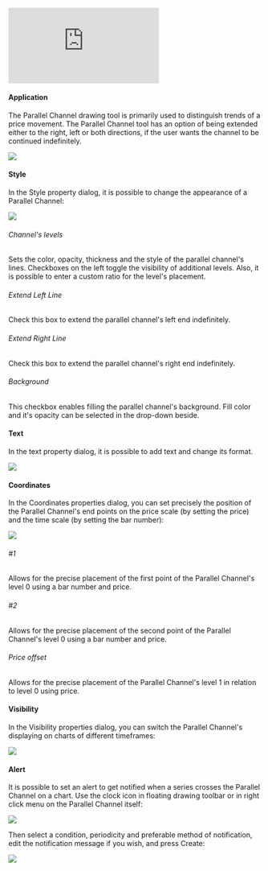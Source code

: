 #### <iframe src="https://www.youtube.com/embed/fHTvItQlO0w??si=KHTDp7eV5XqxOcr4&amp;wmode=opaque" frameborder="0" allowfullscreen=""></iframe>  

#### Application

The Parallel Channel drawing tool is primarily used to distinguish trends of a price movement. The Parallel Channel tool has an option of being extended either to the right, left or both directions, if the user wants the channel to be continued indefinitely.

![](https://s3.amazonaws.com/cdn.freshdesk.com/data/helpdesk/attachments/production/43525442232/original/6249tehUBD5V0RtZ_PvPrWmY9A56LMSfhw.png?1732536721)

#### Style

In the Style property dialog, it is possible to change the appearance of a Parallel Channel:

![](https://s3.amazonaws.com/cdn.freshdesk.com/data/helpdesk/attachments/production/43531786976/original/V5lNvHYqcvVhg1hlYwWh63WWZ5yxyXvHMQ.png?1735378149)

###### Channel's levels

Sets the color, opacity, thickness and the style of the parallel channel's lines. Checkboxes on the left toggle the visibility of additional levels. Also, it is possible to enter a custom ratio for the level's placement.

###### Extend Left Line

Check this box to extend the parallel channel's left end indefinitely.

###### Extend Right Line

Check this box to extend the parallel channel's right end indefinitely.

###### Background

This checkbox enables filling the parallel channel's background. Fill color and it's opacity can be selected in the drop-down beside.

#### Text

In the text property dialog, it is possible to add text and change its format.

![](https://s3.amazonaws.com/cdn.freshdesk.com/data/helpdesk/attachments/production/43525454768/original/4DsznsIOmfQb4h9hgUfF11R_-WIHDW0yfA.png?1732539117)

#### Coordinates

In the Coordinates properties dialog, you can set precisely the position of the Parallel Channel's end points on the price scale (by setting the price) and the time scale (by setting the bar number):

![](https://s3.amazonaws.com/cdn.freshdesk.com/data/helpdesk/attachments/production/43525454677/original/9aLGAt2NrnJl9A6Z4-4aldr4dgZ_bNRzrw.png?1732539107)

###### #1

Allows for the precise placement of the first point of the Parallel Channel's level 0 using a bar number and price.

###### #2

Allows for the precise placement of the second point of the Parallel Channel's level 0 using a bar number and price.

###### Price offset

Allows for the precise placement of the Parallel Channel's level 1 in relation to level 0 using price.

#### Visibility

In the Visibility properties dialog, you can switch the Parallel Channel's displaying on charts of different timeframes:

![](https://s3.amazonaws.com/cdn.freshdesk.com/data/helpdesk/attachments/production/43525454870/original/Mfx4LXVfcRy34QdvHoaa9icWr-J8Etk1QA.png?1732539131)

#### Alert

It is possible to set an alert to get notified when a series crosses the Parallel Channel on a chart. Use the clock icon in floating drawing toolbar or in right click menu on the Parallel Channel itself:

![](https://s3.amazonaws.com/cdn.freshdesk.com/data/helpdesk/attachments/production/43525454946/original/loAJ1Rb4wNelXuwRjzNn7Vk7SycIB6YGGQ.png?1732539146)

Then select a condition, periodicity and preferable method of notification, edit the notification message if you wish, and press Create:

![](https://s3.amazonaws.com/cdn.freshdesk.com/data/helpdesk/attachments/production/43525454986/original/bcdZS3mxaxUmMB3_Qq-Zeu10GQkTkoQ0vg.png?1732539157)